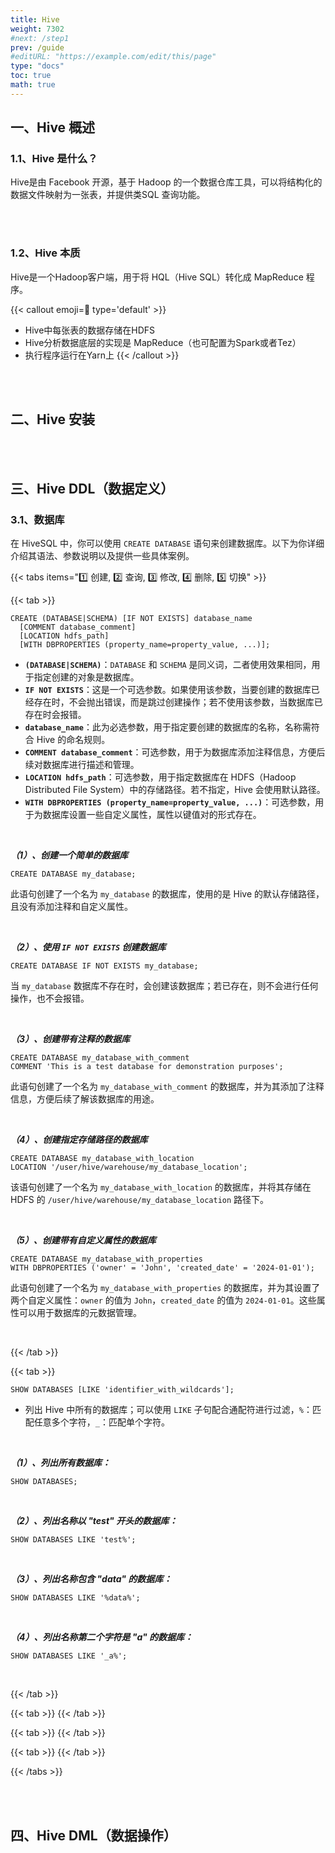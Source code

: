 ```yaml
---
title: Hive
weight: 7302
#next: /step1
prev: /guide
#editURL: "https://example.com/edit/this/page"
type: "docs"
toc: true
math: true
---
```




## 一、Hive 概述

### 1.1、Hive 是什么？

Hive是由 Facebook 开源，基于 Hadoop 的一个数据仓库工具，可以将结构化的数据文件映射为一张表，并提供类SQL 查询功能。

<br><br>

### 1.2、Hive 本质

Hive是一个Hadoop客户端，用于将 HQL（Hive SQL）转化成 MapReduce 程序。

{{< callout emoji=📝 type='default' >}}
- Hive中每张表的数据存储在HDFS
- Hive分析数据底层的实现是 MapReduce（也可配置为Spark或者Tez） 
- 执行程序运行在Yarn上
{{< /callout >}}

<br><br>


## 二、Hive 安装


<br><br>


## 三、Hive DDL（数据定义）

### 3.1、数据库

在 HiveSQL 中，你可以使用 `CREATE DATABASE` 语句来创建数据库。以下为你详细介绍其语法、参数说明以及提供一些具体案例。

{{< tabs items="1️⃣ 创建, 2️⃣ 查询, 3️⃣ 修改, 4️⃣ 删除, 5️⃣ 切换" >}}

  {{< tab >}}
```MySQL
CREATE (DATABASE|SCHEMA) [IF NOT EXISTS] database_name
  [COMMENT database_comment]
  [LOCATION hdfs_path]
  [WITH DBPROPERTIES (property_name=property_value, ...)];
```
- **`(DATABASE|SCHEMA)`**：`DATABASE` 和 `SCHEMA` 是同义词，二者使用效果相同，用于指定创建的对象是数据库。
- **`IF NOT EXISTS`**：这是一个可选参数。如果使用该参数，当要创建的数据库已经存在时，不会抛出错误，而是跳过创建操作；若不使用该参数，当数据库已存在时会报错。
- **`database_name`**：此为必选参数，用于指定要创建的数据库的名称，名称需符合 Hive 的命名规则。
- **`COMMENT database_comment`**：可选参数，用于为数据库添加注释信息，方便后续对数据库进行描述和管理。
- **`LOCATION hdfs_path`**：可选参数，用于指定数据库在 HDFS（Hadoop Distributed File System）中的存储路径。若不指定，Hive 会使用默认路径。
- **`WITH DBPROPERTIES (property_name=property_value, ...)`**：可选参数，用于为数据库设置一些自定义属性，属性以键值对的形式存在。

<br>

***（1）、创建一个简单的数据库***

```MySQL
CREATE DATABASE my_database;
```

此语句创建了一个名为 `my_database` 的数据库，使用的是 Hive 的默认存储路径，且没有添加注释和自定义属性。

<br>

***（2）、使用 `IF NOT EXISTS` 创建数据库***

```MySQL
CREATE DATABASE IF NOT EXISTS my_database;
```

当 `my_database` 数据库不存在时，会创建该数据库；若已存在，则不会进行任何操作，也不会报错。

<br>

***（3）、创建带有注释的数据库***
```MySQL
CREATE DATABASE my_database_with_comment
COMMENT 'This is a test database for demonstration purposes';
```
此语句创建了一个名为 `my_database_with_comment` 的数据库，并为其添加了注释信息，方便后续了解该数据库的用途。

<br>

***（4）、创建指定存储路径的数据库***
```MySQL
CREATE DATABASE my_database_with_location
LOCATION '/user/hive/warehouse/my_database_location';
```
该语句创建了一个名为 `my_database_with_location` 的数据库，并将其存储在 HDFS 的 `/user/hive/warehouse/my_database_location` 路径下。

<br>

***（5）、创建带有自定义属性的数据库***
```MySQL
CREATE DATABASE my_database_with_properties
WITH DBPROPERTIES ('owner' = 'John', 'created_date' = '2024-01-01');
```
此语句创建了一个名为 `my_database_with_properties` 的数据库，并为其设置了两个自定义属性：`owner` 的值为 `John`，`created_date` 的值为 `2024-01-01`。这些属性可以用于数据库的元数据管理。 

<br>

{{< /tab >}}



{{< tab >}}

```mysql
SHOW DATABASES [LIKE 'identifier_with_wildcards'];
```
- 列出 Hive 中所有的数据库；可以使用 `LIKE` 子句配合通配符进行过滤，`%`：匹配任意多个字符，`_`：匹配单个字符。

<br>

***（1）、列出所有数据库：***
```mysql
SHOW DATABASES;
```

<br>

***（2）、列出名称以 "test" 开头的数据库：***
```mysql
SHOW DATABASES LIKE 'test%';
```

<br>

***（3）、列出名称包含 "data" 的数据库：***
```mysql
SHOW DATABASES LIKE '%data%';
```

<br>

***（4）、列出名称第二个字符是 "a" 的数据库：***
```mysql
SHOW DATABASES LIKE '_a%';
```

<br>

{{< /tab >}}



{{< tab >}}
{{< /tab >}}


  
{{< tab >}}
{{< /tab >}}



{{< tab >}}
{{< /tab >}}

{{< /tabs >}}





<br><br>



## 四、Hive DML（数据操作）




















